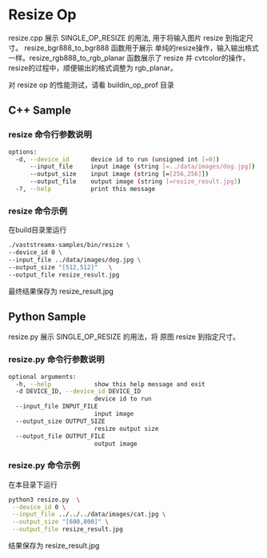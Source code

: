 # Resize Op

resize.cpp 展示 SINGLE_OP_RESIZE 的用法, 用于将输入图片 resize 到指定尺寸。 resize_bgr888_to_bgr888 函数用于展示 单纯的resize操作，输入输出格式一样。resize_rgb888_to_rgb_planar 函数展示了 resize 并 cvtcolor的操作，resize的过程中，顺便输出的格式调整为 rgb_planar。


对 resize op 的性能测试，请看 buildin_op_prof 目录

## C++ Sample 

### resize 命令行参数说明
```bash
options:
  -d, --device_id      device id to run (unsigned int [=0])
      --input_file     input image (string [=../data/images/dog.jpg])
      --output_size    input image (string [=[256,256]])
      --output_file    output image (string [=resize_result.jpg])
  -?, --help           print this message
```

### resize 命令示例
在build目录里运行    
```bash
./vaststreamx-samples/bin/resize \
--device_id 0 \
--input_file ../data/images/dog.jpg \
--output_size "[512,512]"   \
--output_file resize_result.jpg
```
最终结果保存为 resize_result.jpg


## Python Sample 

resize.py 展示 SINGLE_OP_RESIZE 的用法，将 原图 resize 到指定尺寸。

### resize.py 命令行参数说明  

```bash
optional arguments:
  -h, --help            show this help message and exit
  -d DEVICE_ID, --device_id DEVICE_ID
                        device id to run
  --input_file INPUT_FILE
                        input image
  --output_size OUTPUT_SIZE
                        resize output size
  --output_file OUTPUT_FILE
                        output image
```

### resize.py 命令示例 
在本目录下运行   
```bash
python3 resize.py  \
 --device_id 0 \
 --input_file ../../../data/images/cat.jpg \
 --output_size "[600,800]" \
 --output_file resize_result.jpg
```
结果保存为  resize_result.jpg

